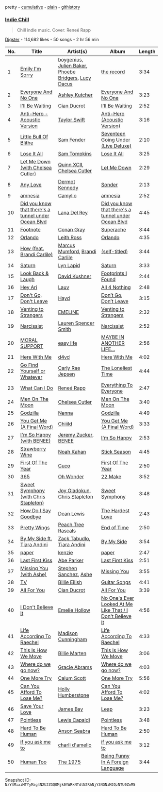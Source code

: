 pretty - [cumulative](/playlists/cumulative/1jelEUwXFe9YeEjdAR3aC8.md) - [plain](/playlists/plain/1jelEUwXFe9YeEjdAR3aC8) - [githistory](https://github.githistory.xyz/mackorone/spotify-playlist-archive/blob/main/playlists/plain/1jelEUwXFe9YeEjdAR3aC8)

### [Indie Chill](https://open.spotify.com/playlist/1jelEUwXFe9YeEjdAR3aC8)

> Chill indie music\. Cover: Reneé Rapp

[Digster](https://open.spotify.com/user/digster.fm) - 114,682 likes - 50 songs - 2 hr 56 min

| No. | Title | Artist(s) | Album | Length |
|---|---|---|---|---|
| 1 | [Emily I'm Sorry](https://open.spotify.com/track/2CuBUQZY5SmOaISKWUO9m9) | [boygenius](https://open.spotify.com/artist/1hLiboQ98IQWhpKeP9vRFw), [Julien Baker](https://open.spotify.com/artist/12zbUHbPHL5DGuJtiUfsip), [Phoebe Bridgers](https://open.spotify.com/artist/1r1uxoy19fzMxunt3ONAkG), [Lucy Dacus](https://open.spotify.com/artist/07D1Bjaof0NFlU32KXiqUP) | [the record](https://open.spotify.com/album/6NXpVVeILNHgAdJ3jdwsWg) | 3:34 |
| 2 | [Everyone And No One](https://open.spotify.com/track/5sP3kGcEg7Cj6bXhv1Ev7o) | [Ashley Kutcher](https://open.spotify.com/artist/1Zi1c8sWZTy5rDiN3lAuEj) | [Everyone And No One](https://open.spotify.com/album/39NKyfawlegx7lvZjuyTS2) | 3:23 |
| 3 | [I'll Be Waiting](https://open.spotify.com/track/3fqBhOtYA62A5D20j8OaQY) | [Cian Ducrot](https://open.spotify.com/artist/49jTY62Cpw3RYo4dLuG43W) | [I'll Be Waiting](https://open.spotify.com/album/4oCwYpB91xHHFEVlbcVOaR) | 2:52 |
| 4 | [Anti\-Hero \- Acoustic Version](https://open.spotify.com/track/2d3d9xZutJjmUpntiyHt3F) | [Taylor Swift](https://open.spotify.com/artist/06HL4z0CvFAxyc27GXpf02) | [Anti\-Hero \(Acoustic Version\)](https://open.spotify.com/album/5vgWXUueeEU2labRz6TlNv) | 3:16 |
| 5 | [Little Bull Of Blithe](https://open.spotify.com/track/3BWlCKFFCDuiQoY4sKLKyI) | [Sam Fender](https://open.spotify.com/artist/6zlR5ttMfMNmwf2lecU9Cc) | [Seventeen Going Under \(Live Deluxe\)](https://open.spotify.com/album/766BHyIm5fSBhpSJOJnaYV) | 2:10 |
| 6 | [Lose It All](https://open.spotify.com/track/1mBtrVS6hLeqcVecvpAqBJ) | [Sam Tompkins](https://open.spotify.com/artist/04uu8U3I1h26Fp2NBkPTRZ) | [Lose It All](https://open.spotify.com/album/1zxsgM6wXvm801tK3ue3aF) | 3:25 |
| 7 | [Let Me Down \(with Chelsea Cutler\)](https://open.spotify.com/track/0ulm3WgGZsMAgwwv0Zg00W) | [Quinn XCII](https://open.spotify.com/artist/3ApUX1o6oSz321MMECyIYd), [Chelsea Cutler](https://open.spotify.com/artist/5JMLG56F1X5mFmWNmS0iAp) | [Let Me Down](https://open.spotify.com/album/30hk8tSh4WijrOfesqXZLx) | 2:29 |
| 8 | [Any Love](https://open.spotify.com/track/7bxvEJTeHETJchJLrjxHPQ) | [Dermot Kennedy](https://open.spotify.com/artist/5KNNVgR6LBIABRIomyCwKJ) | [Sonder](https://open.spotify.com/album/0YlJpX1XiE8ghnRJCU0Dwv) | 2:13 |
| 9 | [amnesia](https://open.spotify.com/track/33EPuIJQwfcm82vhTGJXyj) | [Camylio](https://open.spotify.com/artist/2Mf6MBoMOgpxxm3QuH9Tk4) | [amnesia](https://open.spotify.com/album/6N7m2bKMX2KklL0ELXoGCH) | 2:52 |
| 10 | [Did you know that there's a tunnel under Ocean Blvd](https://open.spotify.com/track/5U1OEoEW4xnalSAToamwZL) | [Lana Del Rey](https://open.spotify.com/artist/00FQb4jTyendYWaN8pK0wa) | [Did you know that there's a tunnel under Ocean Blvd](https://open.spotify.com/album/2Dd8cbNS15m10ZV4qYWlGr) | 4:45 |
| 11 | [Footnote](https://open.spotify.com/track/7jrYMBC1bS1SCwxE2bt3AP) | [Conan Gray](https://open.spotify.com/artist/4Uc8Dsxct0oMqx0P6i60ea) | [Superache](https://open.spotify.com/album/5hIOd0FvjlgG4uLjXHkFWI) | 3:44 |
| 12 | [Orlando](https://open.spotify.com/track/5eqNWg31aG8wKNbpJxCpCg) | [Leith Ross](https://open.spotify.com/artist/4nxKz1dRYXnsGzN1lUURtG) | [Orlando](https://open.spotify.com/album/2bUlcn67avN5E46GifoXYl) | 4:35 |
| 13 | [How \(feat\. Brandi Carlile\)](https://open.spotify.com/track/171xo7JC4bf7vqFmjF88M8) | [Marcus Mumford](https://open.spotify.com/artist/3bYcjbVAN3rAuU3TMzw2mB), [Brandi Carlile](https://open.spotify.com/artist/2sG4zTOLvjKG1PSoOyf5Ej) | [\(self\-titled\)](https://open.spotify.com/album/1vTQ7l9DHERJJYPMsKGpxE) | 3:44 |
| 14 | [Saturn](https://open.spotify.com/track/3F3YMGCp5ErvS14f71s8LX) | [Lyn Lapid](https://open.spotify.com/artist/4pfy05cNNTacuOQ6SiSu4v) | [Saturn](https://open.spotify.com/album/3zt7xkuRvDftoB76HEu3oH) | 3:33 |
| 15 | [Look Back & Laugh](https://open.spotify.com/track/6e0Gfl49FN9m2c8QaB9vFr) | [David Kushner](https://open.spotify.com/artist/33NVpKoXjItPwUJTMZIOiY) | [Footprints I Found](https://open.spotify.com/album/5bXx1ncSvWPtNAuecQgsHf) | 2:44 |
| 16 | [Hey Ari](https://open.spotify.com/track/3XA0msNCCQysLnspbnbgw3) | [Lauv](https://open.spotify.com/artist/5JZ7CnR6gTvEMKX4g70Amv) | [All 4 Nothing](https://open.spotify.com/album/3edu0vIRVJ6vcK3yagi6oS) | 2:48 |
| 17 | [Don't Go, Don't Leave](https://open.spotify.com/track/3Cg9Ds1CWQUGuQoQ9QvjDl) | [Hayd](https://open.spotify.com/artist/1adGvsK8A0XG2D18ufk7fZ) | [Don’t Go, Don’t Leave](https://open.spotify.com/album/6AYpseGYHB6Pmln8Wvcsey) | 3:15 |
| 18 | [Venting to Strangers](https://open.spotify.com/track/3SnD4nBGqUk6Tqdj1HnxxA) | [EMELINE](https://open.spotify.com/artist/4S38gbKfKkEbty2YAIDIlV) | [Venting to Strangers](https://open.spotify.com/album/7cc6ray5Tt4NxNhtcd2jBz) | 2:32 |
| 19 | [Narcissist](https://open.spotify.com/track/23oYG6HAbahMQEtjk0M7GK) | [Lauren Spencer Smith](https://open.spotify.com/artist/79AyR6ATpj2LTPxfb6FX50) | [Narcissist](https://open.spotify.com/album/4S2n167mDtS0sMPrHzcvGr) | 2:52 |
| 20 | [MORAL SUPPORT](https://open.spotify.com/track/5HcrpwNKs0ExfR3hdUOqMW) | [easy life](https://open.spotify.com/artist/7uwY65fDg3FVJ8MkJ5QuZK) | [MAYBE IN ANOTHER LIFE...](https://open.spotify.com/album/5vvbek95UXDUAbdeDArk7m) | 2:56 |
| 21 | [Here With Me](https://open.spotify.com/track/78Sw5GDo6AlGwTwanjXbGh) | [d4vd](https://open.spotify.com/artist/5y8tKLUfMvliMe8IKamR32) | [Here With Me](https://open.spotify.com/album/0OuoHWf8yB0TPzoBWw1R1S) | 4:02 |
| 22 | [Go Find Yourself or Whatever](https://open.spotify.com/track/0nrKz8Ez1mQ1wiv1oqc7Ld) | [Carly Rae Jepsen](https://open.spotify.com/artist/6sFIWsNpZYqfjUpaCgueju) | [The Loneliest Time](https://open.spotify.com/album/3l2Gi0hMjZV2uvKoWlFkoQ) | 4:44 |
| 23 | [What Can I Do](https://open.spotify.com/track/3H5Bg4ij1nbEmMmzDnZYri) | [Reneé Rapp](https://open.spotify.com/artist/2hUYKu1x0UZQXvzCmggvSn) | [Everything To Everyone](https://open.spotify.com/album/4Kk5hoolfW8UN6cTSo5fXJ) | 2:47 |
| 24 | [Men On The Moon](https://open.spotify.com/track/164LL9rTyEZ6DF0KMgXxsJ) | [Chelsea Cutler](https://open.spotify.com/artist/5JMLG56F1X5mFmWNmS0iAp) | [Men On The Moon](https://open.spotify.com/album/1mK3MLTmhxsrOTx7ceJwyr) | 3:40 |
| 25 | [Godzilla](https://open.spotify.com/track/6TJjw5TFQIcUPXhSPojreM) | [Nanna](https://open.spotify.com/artist/49QsjyvAahM6W748gTeWZ7) | [Godzilla](https://open.spotify.com/album/7s2kLItYeY5LgrmNwFm5Al) | 4:49 |
| 26 | [You Get Me \(A Final Word\)](https://open.spotify.com/track/7pggyXFvSZYb7Sv3kKtiZy) | [Chiiild](https://open.spotify.com/artist/2YqJwmohaNjg9lg51flSax) | [You Get Me \(A Final Word\)](https://open.spotify.com/album/0kUAc906p6guqq3pPguC3t) | 3:33 |
| 27 | [I'm So Happy \(with BENEE\)](https://open.spotify.com/track/16Fxe5DvEXRxQwcorFyaIO) | [Jeremy Zucker](https://open.spotify.com/artist/3gIRvgZssIb9aiirIg0nI3), [BENEE](https://open.spotify.com/artist/0Cp8WN4V8Tu4QJQwCN5Md4) | [I'm So Happy](https://open.spotify.com/album/2n9fao5PGUvIayJehrdHf7) | 2:53 |
| 28 | [Strawberry Wine](https://open.spotify.com/track/7Gvf6Li9MYft4fUijkFjKq) | [Noah Kahan](https://open.spotify.com/artist/2RQXRUsr4IW1f3mKyKsy4B) | [Stick Season](https://open.spotify.com/album/50ZenUP4O2Q5eCy2NRNvuz) | 4:45 |
| 29 | [First Of The Year](https://open.spotify.com/track/7ijipCHwLo0ZoABNxm2qp6) | [Cuco](https://open.spotify.com/artist/2Tglaf8nvDzwSQnpSrjLHP) | [First Of The Year](https://open.spotify.com/album/1mgwNlzi9VzFcE1Qd4Xj86) | 2:50 |
| 30 | [365](https://open.spotify.com/track/6bBJ6Pz37sqtGnhjrzMqec) | [Oh Wonder](https://open.spotify.com/artist/5cIc3SBFuBLVxJz58W2tU9) | [22 Make](https://open.spotify.com/album/34ZJHKy9s9JbUQmdOmrS4F) | 3:52 |
| 31 | [Sweet Symphony \(with Chris Stapleton\)](https://open.spotify.com/track/78HpdJlNoppURkMmE0dogS) | [Joy Oladokun](https://open.spotify.com/artist/7rrTqtOUOwva4sgTx9C9F9), [Chris Stapleton](https://open.spotify.com/artist/4YLtscXsxbVgi031ovDDdh) | [Sweet Symphony](https://open.spotify.com/album/2FuEelEorhSFMkmvhI8iq7) | 3:48 |
| 32 | [How Do I Say Goodbye](https://open.spotify.com/track/1aOl53hkZGHkl2Snhr7opL) | [Dean Lewis](https://open.spotify.com/artist/3QSQFmccmX81fWCUSPTS7y) | [The Hardest Love](https://open.spotify.com/album/17cNWP1FoUxSTwr3ki8MnX) | 2:43 |
| 33 | [Pretty Wings](https://open.spotify.com/track/1tc9GCjim2CxaN29lcXdki) | [Peach Tree Rascals](https://open.spotify.com/artist/0imE3buPhAowREqCrr4CYe) | [End of Time](https://open.spotify.com/album/6lRDlZ73raNJQKDXcUzdKU) | 2:50 |
| 34 | [By My Side ft\. Tiara Andini](https://open.spotify.com/track/51NAz1GAp82XJ4bXGZa2qR) | [Zack Tabudlo](https://open.spotify.com/artist/67IN4cLJ7798gUapyZlmac), [Tiara Andini](https://open.spotify.com/artist/0kPb52ySN2k9P6wEZPTUzm) | [By My Side](https://open.spotify.com/album/5iuJcpdpAmd13OpnG7Wp2x) | 3:54 |
| 35 | [paper](https://open.spotify.com/track/0r3sjyiC4jE179QJHG9geQ) | [kenzie](https://open.spotify.com/artist/5pWUVnrc1y0FpWZ6VCy0Hg) | [paper](https://open.spotify.com/album/7u8gI4yhs4gXvSjTdwOgaw) | 2:47 |
| 36 | [Last First Kiss](https://open.spotify.com/track/3NRsALILJmLX78BLoVjgE5) | [Abe Parker](https://open.spotify.com/artist/5V61WloeXM3XLslOqJ8RES) | [Last First Kiss](https://open.spotify.com/album/6kktuhRMpePuUNuRZYdZ9Y) | 2:51 |
| 37 | [Missing You \(with Ashe\)](https://open.spotify.com/track/7xtsuU7WlDNmTzUQ32oQ7r) | [Stephen Sanchez](https://open.spotify.com/artist/5XKFrudbV4IiuE5WuTPRmT), [Ashe](https://open.spotify.com/artist/6P5NO5hzJbuOqSdyPB7SJM) | [Missing You](https://open.spotify.com/album/2jJlynVhghoeXJXjfbEXyg) | 3:55 |
| 38 | [TV](https://open.spotify.com/track/3GYlZ7tbxLOxe6ewMNVTkw) | [Billie Eilish](https://open.spotify.com/artist/6qqNVTkY8uBg9cP3Jd7DAH) | [Guitar Songs](https://open.spotify.com/album/1YPWxMpQEC8kcOuefgXbhj) | 4:41 |
| 39 | [All For You](https://open.spotify.com/track/29Co9NKhOM5R9vWCrpkPPK) | [Cian Ducrot](https://open.spotify.com/artist/49jTY62Cpw3RYo4dLuG43W) | [All For You](https://open.spotify.com/album/3SHliIKddH4xZVyr7hyjML) | 3:39 |
| 40 | [I Don't Believe It](https://open.spotify.com/track/3qnSsLeCP6Gi9VcVrJZFIj) | [Emelie Hollow](https://open.spotify.com/artist/61pvU6ZLOF3bl0IOtbmME7) | [No One's Ever Looked At Me Like That / I Don't Believe It](https://open.spotify.com/album/28C5v07nZmOy4fNskllukP) | 4:56 |
| 41 | [Life According To Raechel](https://open.spotify.com/track/0L6aCvJcfTEAx0INqVxjBH) | [Madison Cunningham](https://open.spotify.com/artist/3h9TfIgwhovQELlP2jj4xL) | [Life According To Raechel](https://open.spotify.com/album/72oba0tTHatmqgkzdHCosS) | 4:33 |
| 42 | [This Is How We Move](https://open.spotify.com/track/0EPvfQyCSDzywcFOF9H6Gt) | [Billie Marten](https://open.spotify.com/artist/02YLJJnWC7YQVixkjEBRn7) | [This Is How We Move](https://open.spotify.com/album/2RaeZMQcqgAxuGEhVdSstZ) | 3:06 |
| 43 | [Where do we go now?](https://open.spotify.com/track/4bYwK4mvWubnAkCextxH2d) | [Gracie Abrams](https://open.spotify.com/artist/4tuJ0bMpJh08umKkEXKUI5) | [Where do we go now?](https://open.spotify.com/album/4ygkwRaKsCul6Hi0YBck0T) | 4:03 |
| 44 | [One More Try](https://open.spotify.com/track/6xfXvPKTvGEo5xAXcuiIr5) | [Calum Scott](https://open.spotify.com/artist/6ydoSd3N2mwgwBHtF6K7eX) | [One More Try](https://open.spotify.com/album/3RekhTEhQfdXOKlOAgjJiO) | 5:56 |
| 45 | [Can You Afford To Lose Me?](https://open.spotify.com/track/3sP6EGqcYVmDy9UBStCnRR) | [Holly Humberstone](https://open.spotify.com/artist/0nnYdIpahs41QiZ9MWp5Wx) | [Can You Afford To Lose Me?](https://open.spotify.com/album/17XDDX3RYaIu56inOJzAWO) | 4:02 |
| 46 | [Save Your Love](https://open.spotify.com/track/2egtrr5T0vdqOBtuYbzEu4) | [James Bay](https://open.spotify.com/artist/4EzkuveR9pLvDVFNx6foYD) | [Leap](https://open.spotify.com/album/06ug65kBTheiQOomrAq0iB) | 3:23 |
| 47 | [Pointless](https://open.spotify.com/track/4JBiO7wRnE6ueszEUpo347) | [Lewis Capaldi](https://open.spotify.com/artist/4GNC7GD6oZMSxPGyXy4MNB) | [Pointless](https://open.spotify.com/album/7DA9v7969Er1YXEb0z41E7) | 3:48 |
| 48 | [Hard To Be Human](https://open.spotify.com/track/3rhcTGF7AK0QsSzMmLVkqu) | [Anson Seabra](https://open.spotify.com/artist/2jHp7gQArCQrlMvdrIVFCg) | [Hard To Be Human](https://open.spotify.com/album/7Fo8WHPyK3fmdUb2sfHW71) | 2:50 |
| 49 | [if you ask me to](https://open.spotify.com/track/63XZMpI9z3Grrd5YH5sl5L) | [charli d'amelio](https://open.spotify.com/artist/7yURu3gRxmCReoYCg8m5M9) | [if you ask me to](https://open.spotify.com/album/4jF92ciZwl1apnJCvn3giR) | 3:12 |
| 50 | [Human Too](https://open.spotify.com/track/2PUHkK7V8XSoquIV8Skj7h) | [The 1975](https://open.spotify.com/artist/3mIj9lX2MWuHmhNCA7LSCW) | [Being Funny In A Foreign Language](https://open.spotify.com/album/6dVCpQ7oGJD1oYs2fv1t5M) | 3:44 |

Snapshot ID: `NzY4MixiMTYyMzg4N2U2ZGQ0Mjk0YWRkNTdlN2RhNjY3NGNiM2QzNTU0ZmM5`
